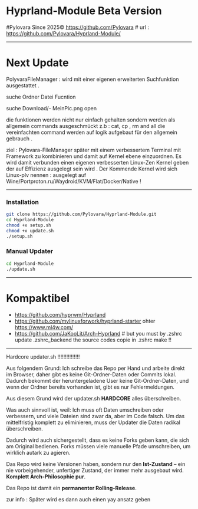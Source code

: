 # Hyprland-Module Beta Version

#Pylovara Since 2025© https://github.com/Pylovara #
url : https://github.com/Pylovara/Hyprland-Module/

-----------------------------------------------------------------------------------

# Next Update

PolyvaraFileManager : wird mit einer eigenen erweiterten Suchfunktion ausgestattet .

suche  Ordner     Datei      Fucntion

suche Download/- MeinPic.png open

die funktionen werden nicht nur einfach gehalten sondern werden als allgemein commands ausgeschmückt z.b : cat, cp , rm and all 
die vereinfachten command werden auf logik aufgebaut für den allgemein gebrauch .

ziel : Pylovara-FileManager später mit einem verbessertem Terminal mit Framework zu kombinieren und damit auf Kernel ebene einzuordnen.
       Es wird damit verbunden einen eigenen verbesserten Linux-Zen Kernel geben der auf Effizienz ausgelegt sein wird .
       Der Kommende Kernel wird sich Linux-plv nennen : ausgelegt auf Wine/Portproton.ru/Waydroid/KVM/Flat/Docker/Native !

-------------------------------------------------------------------

### Installation 
```bash
git clone https://github.com/Pylovara/Hyprland-Module.git
cd Hyprland-Module
chmod +x setup.sh
chmod +x update.sh
./setup.sh
```

### Manual Updater
```bash
cd Hyprland-Module
./update.sh
```
------------------------------------------------------------------
# Kompaktibel
- https://github.com/hyprwm/Hyprland
- https://github.com/mylinuxforwork/hyprland-starter ohter https://www.ml4w.com/ 
- https://github.com/JaKooLit/Arch-Hyprland # but you must by .zshrc update .zshrc_backend the source codes copie in .zshrc make !! 
------------------------------------------------------------------
Hardcore updater.sh !!!!!!!!!!!!!!!

Aus folgendem Grund:
Ich schreibe das Repo per Hand und arbeite direkt im Browser, daher gibt es keine Git-Ordner-Daten oder Commits lokal. Dadurch bekommt der heruntergeladene User keine Git-Ordner-Daten, und wenn der Ordner bereits vorhanden ist, gibt es nur Fehlermeldungen.

Aus diesem Grund wird der updater.sh **HARDCORE** alles überschreiben.

Was auch sinnvoll ist, weil:
Ich muss oft Daten umschreiben oder verbessern, und viele Dateien sind zwar da, aber im Code falsch. Um das mittelfristig komplett zu eliminieren, muss der Updater die Daten radikal überschreiben.

Dadurch wird auch sichergestellt, dass es keine Forks geben kann, die sich am Original bedienen. Forks müssen viele manuelle Pfade umschreiben, um wirklich autark zu agieren.

Das Repo wird keine Versionen haben, sondern nur den **Ist-Zustand** – ein nie vorbeigehender, unfertiger Zustand, der immer mehr ausgebaut wird. **Komplett Arch-Philosophie pur**.

Das Repo ist damit ein **permanenter Rolling-Release**.

zur info : Später wird es dann auch einen yay ansatz geben
